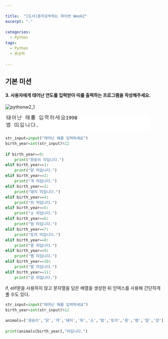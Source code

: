 ```yaml
---

title:  "[도서]혼자공부하는 파이썬 Week2"
excerpt: "."

categories:
  - Python
tags:
  - Python
  - 혼공파
  
---
```

## 기본 미션

#### 3. 사용자에게 태어난 연도를 입력받아 띠를 출력하는 프로그램을 작성해주세요. 

![pythonw2_1](\assets\images\python_w2_2.jpg)

![pythonw2_2](\assets\images\python_w2_1.PNG)

```python
str_input=input("태어난 해를 입력하세요")
birth_year=int(str_input)%12

if birth_year==0:
    print("원숭이 띠입니다.")
elif birth_year==1:
    print("닭 띠입니다.")
elif birth_year==2:
    print("개 띠입니다.")
elif birth_year==3:
    print("돼지 띠입니다.")
elif birth_year==4:
    print("쥐 띠입니다.")
elif birth_year==5:
    print("소 띠입니다.")
elif birth_year==6:
    print("범 띠입니다.")
elif birth_year==7:
    print("토끼 띠입니다.")
elif birth_year==8:
    print("용 띠입니다.")
elif birth_year==9:
    print("뱀 띠입니다.")
elif birth_year==10:
    print("말 띠입니다.")
elif birth_year==11:
    print("양 띠입니다.")

```

if, elif문을 사용하지 않고 문자열을 담은 배열을 생성한 뒤 인덱스를 사용해 간단하게 풀 수도 있다.

```python
str_input=input("태어난 해를 입력하세요")
birth_year=int(str_input)%12

animals=['원숭이','닭','개','돼지','쥐','소','범','토끼','용','뱀','말','양']

print(animals[birth_year],"띠입니다.")
```

